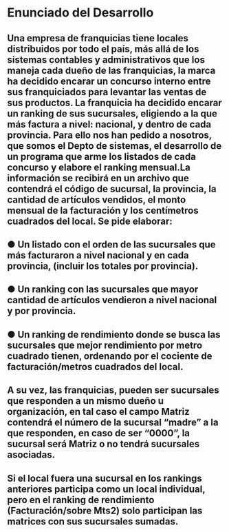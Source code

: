 # Enunciado del Desarrollo
## Una empresa de franquicias tiene locales distribuidos por todo el país, más allá de los sistemas contables y administrativos que los maneja cada dueño de las franquicias, la marca ha decidido encarar un concurso interno entre sus franquiciados para levantar las ventas de sus productos. La franquicia ha decidido encarar un ranking de sus sucursales, eligiendo a la que más factura a nivel: nacional, y dentro de cada provincia. Para ello nos han pedido a nosotros, que somos el Depto de sistemas, el desarrollo de un programa que arme los listados de cada concurso y elabore el ranking mensual.La información se recibirá en un archivo que contendrá el código de sucursal, la provincia, la cantidad de artículos vendidos, el monto mensual de la facturación y los centímetros cuadrados del local. Se pide elaborar:
## ●	Un listado con el orden de las sucursales que más facturaron a nivel nacional y en cada provincia, (incluir los totales por provincia). 
## ●	Un ranking con las sucursales que mayor cantidad de artículos vendieron a nivel nacional y por provincia. 
## ●	Un ranking de rendimiento donde se busca las sucursales que mejor rendimiento por metro cuadrado tienen, ordenando por el cociente de facturación/metros cuadrados del local.
## A su vez, las franquicias, pueden ser sucursales que responden a un mismo dueño u organización, en tal caso el campo Matriz contendrá el número de la sucursal “madre” a la que responden, en caso de ser “0000”, la sucursal será Matriz o no tendrá sucursales asociadas.
## Si el local fuera una sucursal en los rankings anteriores participa como un local individual, pero en el ranking de rendimiento (Facturación/sobre Mts2) solo participan las matrices con sus sucursales sumadas.
